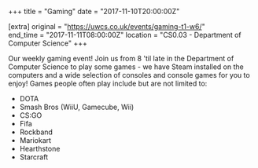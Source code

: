 +++
title = "Gaming"
date = "2017-11-10T20:00:00Z"

[extra]
original = "https://uwcs.co.uk/events/gaming-t1-w6/"    
end_time = "2017-11-11T08:00:00Z"
location = "CS0.03 - Department of Computer Science"
+++

Our weekly gaming event\! Join us from 8 'til late in the Department of Computer Science to play some games - we have Steam installed on the computers and a wide selection of consoles and console games for you to enjoy\! Games people often play include but are not limited to:

  - DOTA  
  - Smash Bros (WiiU, Gamecube, Wii)  
  - CS:GO  
  - Fifa  
  - Rockband  
  - Mariokart  
  - Hearthstone  
  - Starcraft

